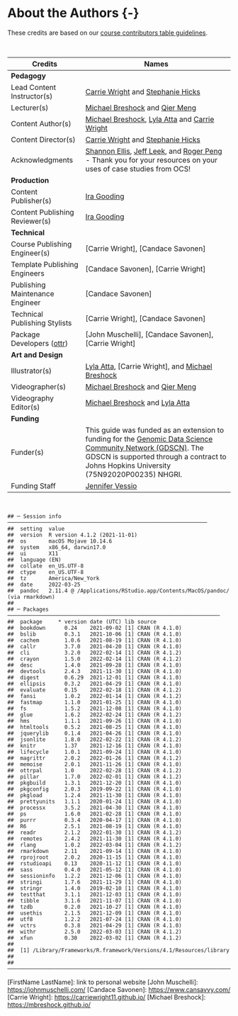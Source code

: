 
# About the Authors {-}

These credits are based on our [course contributors table guidelines](https://github.com/jhudsl/OTTR_Template/wiki/How-to-give-credits).

&nbsp;
&nbsp;

|Credits|Names|
|-------|-----|
|**Pedagogy**||
|Lead Content Instructor(s)|[Carrie Wright](https://carriewright11.github.io/) and [Stephanie Hicks](https://www.stephaniehicks.com/)|
|Lecturer(s) | [Michael Breshock](https://mbreshock.github.io/) and [Qier Meng](https://www.linkedin.com/in/qier-meng-41769a194/)|
|Content Author(s) | [Michael Breshock](https://mbreshock.github.io/), [Lyla Atta](https://lylaatta.github.io/) and [Carrie Wright](https://carriewright11.github.io/)|
|Content Director(s) | [Carrie Wright](https://carriewright11.github.io/) and [Stephanie Hicks](https://www.stephaniehicks.com/)|
|Acknowledgments| [Shannon Ellis](https://www.shanellis.com/), [Jeff Leek](https://jtleek.com/), and [Roger Peng](https://rdpeng.org/) - Thank you for your resources on your uses of case studies from OCS!|
|**Production**||
|Content Publisher(s)| [Ira Gooding](https://publichealth.jhu.edu/faculty/4130/ira-gooding)|
|Content Publishing Reviewer(s)| [Ira Gooding](https://publichealth.jhu.edu/faculty/4130/ira-gooding)|
|**Technical**||
|Course Publishing Engineer(s)| [Carrie Wright], [Candace Savonen]|
|Template Publishing Engineers|[Candace Savonen], [Carrie Wright]|
|Publishing Maintenance Engineer|[Candace Savonen]|
|Technical Publishing Stylists|[Carrie Wright], [Candace Savonen]|
|Package Developers ([ottr])|[John Muschelli], [Candace Savonen], [Carrie Wright]|
|**Art and Design**||
|Illustrator(s)|[Lyla Atta](https://lylaatta.github.io/), [Carrie Wright], and [Michael Breshock](https://mbreshock.github.io/)|
|Videographer(s)| [Michael Breshock](https://mbreshock.github.io/) and [Qier Meng](https://www.linkedin.com/in/qier-meng-41769a194/)|
|Videography Editor(s)| [Michael Breshock](https://mbreshock.github.io/) and [Lyla Atta](https://lylaatta.github.io/)|
|**Funding**||
|Funder(s)| This guide was funded as an extension to funding for the [Genomic Data Science Community Network (GDSCN)](https://arxiv.org/abs/2201.08443). The GDSCN is supported through a contract to Johns Hopkins University (75N92020P00235) NHGRI.|
|Funding Staff| [Jennifer Vessio](https://www.linkedin.com/in/jennifer-vessio-0a240888/)|

&nbsp;


```
## ─ Session info ───────────────────────────────────────────────────────────────
##  setting  value
##  version  R version 4.1.2 (2021-11-01)
##  os       macOS Mojave 10.14.6
##  system   x86_64, darwin17.0
##  ui       X11
##  language (EN)
##  collate  en_US.UTF-8
##  ctype    en_US.UTF-8
##  tz       America/New_York
##  date     2022-03-25
##  pandoc   2.11.4 @ /Applications/RStudio.app/Contents/MacOS/pandoc/ (via rmarkdown)
## 
## ─ Packages ───────────────────────────────────────────────────────────────────
##  package     * version date (UTC) lib source
##  bookdown      0.24    2021-09-02 [1] CRAN (R 4.1.0)
##  bslib         0.3.1   2021-10-06 [1] CRAN (R 4.1.0)
##  cachem        1.0.6   2021-08-19 [1] CRAN (R 4.1.0)
##  callr         3.7.0   2021-04-20 [1] CRAN (R 4.1.0)
##  cli           3.2.0   2022-02-14 [1] CRAN (R 4.1.2)
##  crayon        1.5.0   2022-02-14 [1] CRAN (R 4.1.2)
##  desc          1.4.0   2021-09-28 [1] CRAN (R 4.1.0)
##  devtools      2.4.3   2021-11-30 [1] CRAN (R 4.1.0)
##  digest        0.6.29  2021-12-01 [1] CRAN (R 4.1.0)
##  ellipsis      0.3.2   2021-04-29 [1] CRAN (R 4.1.0)
##  evaluate      0.15    2022-02-18 [1] CRAN (R 4.1.2)
##  fansi         1.0.2   2022-01-14 [1] CRAN (R 4.1.2)
##  fastmap       1.1.0   2021-01-25 [1] CRAN (R 4.1.0)
##  fs            1.5.2   2021-12-08 [1] CRAN (R 4.1.0)
##  glue          1.6.2   2022-02-24 [1] CRAN (R 4.1.2)
##  hms           1.1.1   2021-09-26 [1] CRAN (R 4.1.0)
##  htmltools     0.5.2   2021-08-25 [1] CRAN (R 4.1.0)
##  jquerylib     0.1.4   2021-04-26 [1] CRAN (R 4.1.0)
##  jsonlite      1.8.0   2022-02-22 [1] CRAN (R 4.1.2)
##  knitr         1.37    2021-12-16 [1] CRAN (R 4.1.0)
##  lifecycle     1.0.1   2021-09-24 [1] CRAN (R 4.1.0)
##  magrittr      2.0.2   2022-01-26 [1] CRAN (R 4.1.2)
##  memoise       2.0.1   2021-11-26 [1] CRAN (R 4.1.0)
##  ottrpal       1.0     2022-02-28 [1] CRAN (R 4.1.2)
##  pillar        1.7.0   2022-02-01 [1] CRAN (R 4.1.2)
##  pkgbuild      1.3.1   2021-12-20 [1] CRAN (R 4.1.0)
##  pkgconfig     2.0.3   2019-09-22 [1] CRAN (R 4.1.0)
##  pkgload       1.2.4   2021-11-30 [1] CRAN (R 4.1.0)
##  prettyunits   1.1.1   2020-01-24 [1] CRAN (R 4.1.0)
##  processx      3.5.2   2021-04-30 [1] CRAN (R 4.1.0)
##  ps            1.6.0   2021-02-28 [1] CRAN (R 4.1.0)
##  purrr         0.3.4   2020-04-17 [1] CRAN (R 4.1.0)
##  R6            2.5.1   2021-08-19 [1] CRAN (R 4.1.0)
##  readr         2.1.2   2022-01-30 [1] CRAN (R 4.1.2)
##  remotes       2.4.2   2021-11-30 [1] CRAN (R 4.1.0)
##  rlang         1.0.2   2022-03-04 [1] CRAN (R 4.1.2)
##  rmarkdown     2.11    2021-09-14 [1] CRAN (R 4.1.0)
##  rprojroot     2.0.2   2020-11-15 [1] CRAN (R 4.1.0)
##  rstudioapi    0.13    2020-11-12 [1] CRAN (R 4.1.0)
##  sass          0.4.0   2021-05-12 [1] CRAN (R 4.1.0)
##  sessioninfo   1.2.2   2021-12-06 [1] CRAN (R 4.1.0)
##  stringi       1.7.6   2021-11-29 [1] CRAN (R 4.1.0)
##  stringr       1.4.0   2019-02-10 [1] CRAN (R 4.1.0)
##  testthat      3.1.1   2021-12-03 [1] CRAN (R 4.1.0)
##  tibble        3.1.6   2021-11-07 [1] CRAN (R 4.1.0)
##  tzdb          0.2.0   2021-10-27 [1] CRAN (R 4.1.0)
##  usethis       2.1.5   2021-12-09 [1] CRAN (R 4.1.0)
##  utf8          1.2.2   2021-07-24 [1] CRAN (R 4.1.0)
##  vctrs         0.3.8   2021-04-29 [1] CRAN (R 4.1.0)
##  withr         2.5.0   2022-03-03 [1] CRAN (R 4.1.2)
##  xfun          0.30    2022-03-02 [1] CRAN (R 4.1.2)
## 
##  [1] /Library/Frameworks/R.framework/Versions/4.1/Resources/library
## 
## ──────────────────────────────────────────────────────────────────────────────
```

<!-- Author information -->

[FirstName LastName]: link to personal website
[John Muschelli]: https://johnmuschelli.com/
[Candace Savonen]: https://www.cansavvy.com/
[Carrie Wright]: https://carriewright11.github.io/
[Michael Breshock]: https://mbreshock.github.io/


<!-- Links -->

[ottr]: https://github.com/jhudsl/ottr

<!-- Fill out this table using these instructions: https://github.com/jhudsl/OTTR_Template/wiki/How-to-give-credits

For JHU courses, You will need to add Ira as a credit:

|Content Publisher|[Ira Gooding]|
...
[Ira Gooding]: https://publichealth.jhu.edu/faculty/4130/ira-gooding
-->


